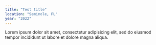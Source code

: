 ```yaml
---
title: "Test title"
location: "Seminole, FL"
year: "2022"
---
```


Lorem ipsum dolor sit amet, consectetur adipisicing elit, sed do eiusmod tempor incididunt ut labore et dolore magna aliqua.
